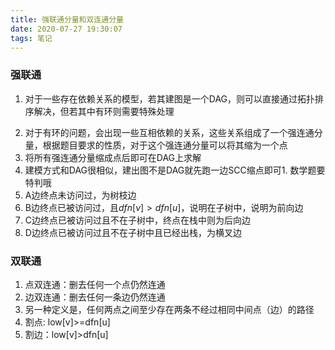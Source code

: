 ```yaml
---
title: 强联通分量和双连通分量
date: 2020-07-27 19:30:07
tags: 笔记
---
```


### 强联通
1. 对于一些存在依赖关系的模型，若其建图是一个DAG，则可以直接通过拓扑排序解决，但若其中有环则需要特殊处理
<!--more-->
2. 对于有环的问题，会出现一些互相依赖的关系，这些关系组成了一个强连通分量，根据题目要求的性质，对于这个强连通分量可以将其缩为一个点
3. 将所有强连通分量缩成点后即可在DAG上求解
4. 建模方式和DAG很相似，建出图不是DAG就先跑一边SCC缩点即可1. 数学题要特判哦
5. A边终点未访问过，为树枝边
6. B边终点已被访问过，且$dfn[v]>dfn[u]$，说明在子树中，说明为前向边
7. C边终点已被访问过且不在子树中，终点在栈中则为后向边
8. D边终点已被访问过且不在子树中且已经出栈，为横叉边
### 双联通
1. 点双连通：删去任何一个点仍然连通
2. 边双连通：删去任何一条边仍然连通
3. 另一种定义是，任何两点之间至少存在两条不经过相同中间点（边）的路径
4. 割点: low[v]>=dfn[u]
5. 割边：low[v]>dfn[u]